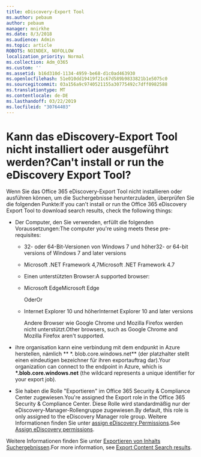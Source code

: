 ```yaml
---
title: eDiscovery-Export Tool
ms.author: pebaum
author: pebaum
manager: mnirkhe
ms.date: 8/3/2018
ms.audience: Admin
ms.topic: article
ROBOTS: NOINDEX, NOFOLLOW
localization_priority: Normal
ms.collection: Adm_O365
ms.custom: ''
ms.assetid: b16d310d-1134-4959-be68-d1c0ad463930
ms.openlocfilehash: 51e010dd19419f21c67d589b9833821b1e5075c0
ms.sourcegitcommit: 03a156a9c9740521155a30775492c7dff0982588
ms.translationtype: MT
ms.contentlocale: de-DE
ms.lasthandoff: 03/22/2019
ms.locfileid: "30764403"
---
```

# <a name="cant-install-or-run-the-ediscovery-export-tool"></a><span data-ttu-id="40202-102">Kann das eDiscovery-Export Tool nicht installiert oder ausgeführt werden?</span><span class="sxs-lookup"><span data-stu-id="40202-102">Can't install or run the eDiscovery Export Tool?</span></span>

<span data-ttu-id="40202-103">Wenn Sie das Office 365 eDiscovery-Export Tool nicht installieren oder ausführen können, um die Suchergebnisse herunterzuladen, überprüfen Sie die folgenden Punkte:</span><span class="sxs-lookup"><span data-stu-id="40202-103">If you can't install or run the Office 365 eDiscovery Export Tool to download search results, check the following things:</span></span>
  
- <span data-ttu-id="40202-104">Der Computer, den Sie verwenden, erfüllt die folgenden Voraussetzungen:</span><span class="sxs-lookup"><span data-stu-id="40202-104">The computer you're using meets these pre-requisites:</span></span>
    
  - <span data-ttu-id="40202-105">32- oder 64-Bit-Versionen von Windows 7 und höher</span><span class="sxs-lookup"><span data-stu-id="40202-105">32- or 64-bit versions of Windows 7 and later versions</span></span>
    
  - <span data-ttu-id="40202-106">Microsoft .NET Framework 4,7</span><span class="sxs-lookup"><span data-stu-id="40202-106">Microsoft .NET Framework 4.7</span></span>
    
  - <span data-ttu-id="40202-107">Einen unterstützten Browser:</span><span class="sxs-lookup"><span data-stu-id="40202-107">A supported browser:</span></span>
    
  - <span data-ttu-id="40202-108">Microsoft Edge</span><span class="sxs-lookup"><span data-stu-id="40202-108">Microsoft Edge</span></span>
    
    <span data-ttu-id="40202-109">Oder</span><span class="sxs-lookup"><span data-stu-id="40202-109">Or</span></span>
    
  - <span data-ttu-id="40202-110">Internet Explorer 10 und höher</span><span class="sxs-lookup"><span data-stu-id="40202-110">Internet Explorer 10 and later versions</span></span>
    
    <span data-ttu-id="40202-111">Andere Browser wie Google Chrome und Mozilla Firefox werden nicht unterstützt.</span><span class="sxs-lookup"><span data-stu-id="40202-111">Other browsers, such as Google Chrome and Mozilla Firefox aren't supported.</span></span>
    
- <span data-ttu-id="40202-112">ihre organisation kann eine verbindung mit dem endpunkt in Azure herstellen, nämlich \*\* \*. blob.core.windows.net\*\* (der platzhalter stellt einen eindeutigen bezeichner für ihren exportauftrag dar).</span><span class="sxs-lookup"><span data-stu-id="40202-112">Your organization can connect to the endpoint in Azure, which is **\*.blob.core.windows.net** (the wildcard represents a unique identifier for your export job).</span></span> 
    
- <span data-ttu-id="40202-113">Sie haben die Rolle "Exportieren" im Office 365 Security &amp; Compliance Center zugewiesen.</span><span class="sxs-lookup"><span data-stu-id="40202-113">You're assigned the Export role in the Office 365 Security &amp; Compliance Center.</span></span> <span data-ttu-id="40202-114">Diese Rolle wird standardmäßig nur der eDiscovery-Manager-Rollengruppe zugewiesen.</span><span class="sxs-lookup"><span data-stu-id="40202-114">By default, this role is only assigned to the eDiscovery Manager role group.</span></span> <span data-ttu-id="40202-115">Weitere Informationen finden Sie unter [assign eDiscovery Permissions](https://support.office.com/article/assign-ediscovery-permissions-in-the-office-365-security-compliance-center-5b9a067b-9d2e-4aa5-bb33-99d8c0d0b5d7#moreinfo).</span><span class="sxs-lookup"><span data-stu-id="40202-115">See [Assign eDiscovery permissions](https://support.office.com/article/assign-ediscovery-permissions-in-the-office-365-security-compliance-center-5b9a067b-9d2e-4aa5-bb33-99d8c0d0b5d7#moreinfo).</span></span>
    
<span data-ttu-id="40202-116">Weitere Informationen finden Sie unter [Exportieren von Inhalts Suchergebnissen](https://support.office.com/article/Export-Content-Search-results-from-the-Office-365-Security-Compliance-Center-ed48d448-3714-4c42-85f5-10f75f6a4278).</span><span class="sxs-lookup"><span data-stu-id="40202-116">For more information, see [Export Content Search results](https://support.office.com/article/Export-Content-Search-results-from-the-Office-365-Security-Compliance-Center-ed48d448-3714-4c42-85f5-10f75f6a4278).</span></span>
  

